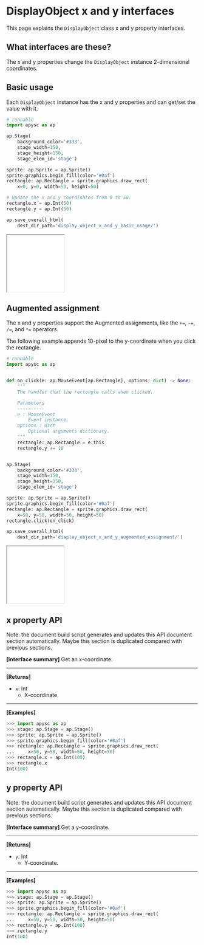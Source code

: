 # DisplayObject x and y interfaces

This page explains the `DisplayObject` class x and y property interfaces.

## What interfaces are these?

The x and y properties change the `DisplayObject` instance 2-dimensional coordinates.

## Basic usage

Each `DisplayObject` instance has the x and y properties and can get/set the value with it.

```py
# runnable
import apysc as ap

ap.Stage(
    background_color='#333',
    stage_width=150,
    stage_height=150,
    stage_elem_id='stage')

sprite: ap.Sprite = ap.Sprite()
sprite.graphics.begin_fill(color='#0af')
rectangle: ap.Rectangle = sprite.graphics.draw_rect(
    x=0, y=0, width=50, height=50)

# Update the x and y coordinates from 0 to 50.
rectangle.x = ap.Int(50)
rectangle.y = ap.Int(50)

ap.save_overall_html(
    dest_dir_path='display_object_x_and_y_basic_usage/')
```

<iframe src="static/display_object_x_and_y_basic_usage/index.html" width="150" height="150"></iframe>

## Augmented assignment

The x and y properties support the Augmented assignments, like the `+=`\, `-=`\, `/=`\, and `*=` operators.

The following example appends 10-pixel to the y-coordinate when you click the rectangle.

```py
# runnable
import apysc as ap


def on_click(e: ap.MouseEvent[ap.Rectangle], options: dict) -> None:
    """
    The handler that the rectangle calls when clicked.

    Parameters
    ----------
    e : MouseEvent
        Event instance.
    options : dict
        Optional arguments dictionary.
    """
    rectangle: ap.Rectangle = e.this
    rectangle.y += 10


ap.Stage(
    background_color='#333',
    stage_width=150,
    stage_height=150,
    stage_elem_id='stage')

sprite: ap.Sprite = ap.Sprite()
sprite.graphics.begin_fill(color='#0af')
rectangle: ap.Rectangle = sprite.graphics.draw_rect(
    x=50, y=50, width=50, height=50)
rectangle.click(on_click)

ap.save_overall_html(
    dest_dir_path='display_object_x_and_y_augmented_assignment/')
```

<iframe src="static/display_object_x_and_y_augmented_assignment/index.html" width="150" height="150"></iframe>


## x property API

<!-- Docstring: apysc._display.x_interface.XInterface.x -->

<span class="inconspicuous-txt">Note: the document build script generates and updates this API document section automatically. Maybe this section is duplicated compared with previous sections.</span>

**[Interface summary]** Get an x-coordinate.<hr>

**[Returns]**

- `x`: Int
  - X-coordinate.

<hr>

**[Examples]**

```py
>>> import apysc as ap
>>> stage: ap.Stage = ap.Stage()
>>> sprite: ap.Sprite = ap.Sprite()
>>> sprite.graphics.begin_fill(color='#0af')
>>> rectangle: ap.Rectangle = sprite.graphics.draw_rect(
...     x=50, y=50, width=50, height=50)
>>> rectangle.x = ap.Int(100)
>>> rectangle.x
Int(100)
```

## y property API

<!-- Docstring: apysc._display.y_interface.YInterface.y -->

<span class="inconspicuous-txt">Note: the document build script generates and updates this API document section automatically. Maybe this section is duplicated compared with previous sections.</span>

**[Interface summary]** Get a y-coordinate.<hr>

**[Returns]**

- `y`: Int
  - Y-coordinate.

<hr>

**[Examples]**

```py
>>> import apysc as ap
>>> stage: ap.Stage = ap.Stage()
>>> sprite: ap.Sprite = ap.Sprite()
>>> sprite.graphics.begin_fill(color='#0af')
>>> rectangle: ap.Rectangle = sprite.graphics.draw_rect(
...     x=50, y=50, width=50, height=50)
>>> rectangle.y = ap.Int(100)
>>> rectangle.y
Int(100)
```
